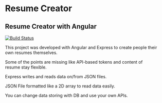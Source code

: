 # Resume Creator
## Resume Creator with Angular

[![Build Status](https://travis-ci.org/joemccann/dillinger.svg?branch=master)](https://travis-ci.org/joemccann/dillinger)

This project was developed with Angular and Express to create people their own resumes themselves.

Some of the points are missing like API-based tokens and content of resume stay flexible.

Express writes and reads data on/from JSON files.

JSON File formatted like a 2D array to read data easily.

You can change data storing with DB and use your own APIs.
